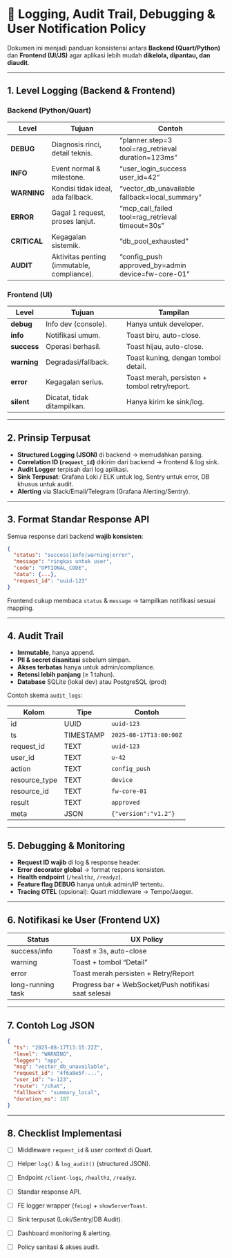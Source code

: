 # 📘 Logging, Audit Trail, Debugging & User Notification Policy

Dokumen ini menjadi panduan konsistensi antara **Backend (Quart/Python)** dan **Frontend (UI/JS)** agar aplikasi lebih mudah **dikelola, dipantau, dan diaudit**.

---

## 1. Level Logging (Backend & Frontend)

### Backend (Python/Quart)

| Level        | Tujuan                                     | Contoh                                              |
| ------------ | ------------------------------------------ | --------------------------------------------------- |
| **DEBUG**    | Diagnosis rinci, detail teknis.            | “planner.step=3 tool=rag_retrieval duration=123ms”  |
| **INFO**     | Event normal & milestone.                  | “user_login_success user_id=42”                     |
| **WARNING**  | Kondisi tidak ideal, ada fallback.         | “vector_db_unavailable fallback=local_summary”      |
| **ERROR**    | Gagal 1 request, proses lanjut.            | “mcp_call_failed tool=rag_retrieval timeout=30s”    |
| **CRITICAL** | Kegagalan sistemik.                        | “db_pool_exhausted”                                 |
| **AUDIT**    | Aktivitas penting (immutable, compliance). | “config_push approved_by=admin device=fw-core-01”   |

### Frontend (UI)

| Level       | Tujuan                      | Tampilan                                      |
| ----------- | --------------------------- | --------------------------------------------- |
| **debug**   | Info dev (console).         | Hanya untuk developer.                        |
| **info**    | Notifikasi umum.            | Toast biru, auto-close.                       |
| **success** | Operasi berhasil.           | Toast hijau, auto-close.                      |
| **warning** | Degradasi/fallback.         | Toast kuning, dengan tombol detail.           |
| **error**   | Kegagalan serius.           | Toast merah, persisten + tombol retry/report. |
| **silent**  | Dicatat, tidak ditampilkan. | Hanya kirim ke sink/log.                      |

---

## 2. Prinsip Terpusat

* **Structured Logging (JSON)** di backend → memudahkan parsing.
* **Correlation ID (`request_id`)** dikirim dari backend → frontend & log sink.
* **Audit Logger** terpisah dari log aplikasi.
* **Sink Terpusat**: Grafana Loki / ELK untuk log, Sentry untuk error, DB khusus untuk audit.
* **Alerting** via Slack/Email/Telegram (Grafana Alerting/Sentry).

---

## 3. Format Standar Response API

Semua response dari backend **wajib konsisten**:

```json
{
  "status": "success|info|warning|error",
  "message": "ringkas untuk user",
  "code": "OPTIONAL_CODE",
  "data": {...},
  "request_id": "uuid-123"
}
```

Frontend cukup membaca `status` & `message` → tampilkan notifikasi sesuai mapping.

---

## 4. Audit Trail

* **Immutable**, hanya append.
* **PII & secret disanitasi** sebelum simpan.
* **Akses terbatas** hanya untuk admin/compliance.
* **Retensi lebih panjang** (≥ 1 tahun).
* **Database** SQLite (lokal dev) atau PostgreSQL (prod)

Contoh skema `audit_logs`:

| Kolom          | Tipe      | Contoh                 |
| -------------- | --------- | ---------------------- |
| id             | UUID      | `uuid-123`             |
| ts             | TIMESTAMP | `2025-08-17T13:00:00Z` |
| request_id     | TEXT      | `uuid-123`             |
| user_id        | TEXT      | `u-42`                 |
| action         | TEXT      | `config_push`          |
| resource_type  | TEXT      | `device`               |
| resource_id    | TEXT      | `fw-core-01`           |
| result         | TEXT      | `approved`             |
| meta           | JSON      | `{"version":"v1.2"}`   |

---

## 5. Debugging & Monitoring

* **Request ID wajib** di log & response header.
* **Error decorator global** → format respons konsisten.
* **Health endpoint** (`/healthz`, `/readyz`).
* **Feature flag DEBUG** hanya untuk admin/IP tertentu.
* **Tracing OTEL** (opsional): Quart middleware → Tempo/Jaeger.

---

## 6. Notifikasi ke User (Frontend UX)

| Status            | UX Policy                                             |
| ----------------- | ----------------------------------------------------- |
| success/info      | Toast ≤ 3s, auto-close                                |
| warning           | Toast + tombol “Detail”                               |
| error             | Toast merah persisten + Retry/Report                  |
| long-running task | Progress bar + WebSocket/Push notifikasi saat selesai |

---

## 7. Contoh Log JSON

```json
{
  "ts": "2025-08-17T13:15:22Z",
  "level": "WARNING",
  "logger": "app",
  "msg": "vector_db_unavailable",
  "request_id": "4f6a8e5f-...",
  "user_id": "u-123",
  "route": "/chat",
  "fallback": "summary_local",
  "duration_ms": 187
}
```

---

## 8. Checklist Implementasi

* [ ] Middleware `request_id` & user context di Quart.
* [ ] Helper `log()` & `log_audit()` (structured JSON).
* [ ] Endpoint `/client-logs`, `/healthz`, `/readyz`.
* [ ] Standar response API.
* [ ] FE logger wrapper (`feLog`) + `showServerToast`.
* [ ] Sink terpusat (Loki/Sentry/DB Audit).
* [ ] Dashboard monitoring & alerting.
* [ ] Policy sanitasi & akses audit.

